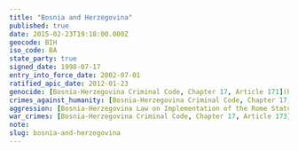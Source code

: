 ```yaml
---
title: "Bosnia and Herzegovina"
published: true
date: 2015-02-23T19:18:00.000Z
geocode: BIH
iso_code: BA
state_party: true
signed_date: 1998-07-17
entry_into_force_date: 2002-07-01
ratified_apic_date: 2012-01-23
genocide: [Bosnia-Herzegovina Criminal Code, Chapter 17, Article 171](https://iccdb.hrlc.net/data/doc/118/keyword/46/)
crimes_against_humanity: [Bosnia-Herzegovina Criminal Code, Chapter 17, Article 172](https://iccdb.hrlc.net/data/doc/118/keyword/13/)
aggression: [Bosnia-Herzegovina Law on Implementation of the Rome Statute of the International Criminal Court and Cooperation with the International Criminal Court, Article 2](http://iccdb.webfactional.com/documents/implementations/pdf/BH_Law_on_Implementation_of_the_Rome_Statute_ENG.pdf)
war_crimes: [Bosnia-Herzegovina Criminal Code, Chapter 17, Article 173](https://iccdb.hrlc.net/data/doc/118/keyword/145/)
note:
slug: bosnia-and-herzegovina
---
```

